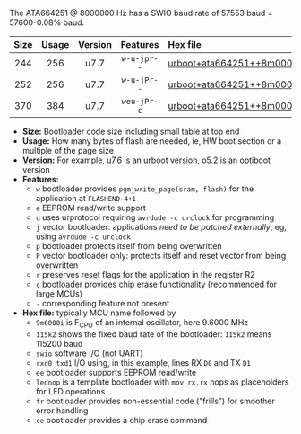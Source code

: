 The ATA664251 @ 8000000 Hz has a SWIO baud rate of 57553 baud = 57600-0.08% baud.

|Size|Usage|Version|Features|Hex file|
|:-:|:-:|:-:|:-:|:--|
|244|256|u7.7|`w-u-jpr--`|[urboot+ata664251++8m0000i+++57k6_swio_rxa0_txa1_lednop.hex](https://raw.githubusercontent.com/stefanrueger/urboot.hex/main/mcus/ata664251/internal_oscillator/fint++8m0000_Hz/br+++57k6_bps/urboot+ata664251++8m0000i+++57k6_swio_rxa0_txa1_lednop.hex)|
|252|256|u7.7|`w-u-jPr--`|[urboot+ata664251++8m0000i+++57k6_swio_rxa0_txa1.hex](https://raw.githubusercontent.com/stefanrueger/urboot.hex/main/mcus/ata664251/internal_oscillator/fint++8m0000_Hz/br+++57k6_bps/urboot+ata664251++8m0000i+++57k6_swio_rxa0_txa1.hex)|
|370|384|u7.7|`weu-jPr-c`|[urboot+ata664251++8m0000i+++57k6_swio_rxa0_txa1_ee_lednop_fr_ce.hex](https://raw.githubusercontent.com/stefanrueger/urboot.hex/main/mcus/ata664251/internal_oscillator/fint++8m0000_Hz/br+++57k6_bps/urboot+ata664251++8m0000i+++57k6_swio_rxa0_txa1_ee_lednop_fr_ce.hex)|

- **Size:** Bootloader code size including small table at top end
- **Usage:** How many bytes of flash are needed, ie, HW boot section or a multiple of the page size
- **Version:** For example, u7.6 is an urboot version, o5.2 is an optiboot version
- **Features:**
  + `w` bootloader provides `pgm_write_page(sram, flash)` for the application at `FLASHEND-4+1`
  + `e` EEPROM read/write support
  + `u` uses urprotocol requiring `avrdude -c urclock` for programming
  + `j` vector bootloader: applications *need to be patched externally*, eg, using `avrdude -c urclock`
  + `p` bootloader protects itself from being overwritten
  + `P` vector bootloader only: protects itself and reset vector from being overwritten
  + `r` preserves reset flags for the application in the register R2
  + `c` bootloader provides chip erase functionality (recommended for large MCUs)
  + `-` corresponding feature not present
- **Hex file:** typically MCU name followed by
  + `9m6000i` is F<sub>CPU</sub> of an internal oscillator, here 9.6000 MHz
  + `115k2` shows the fixed baud rate of the bootloader: `115k2` means 115200 baud
  + `swio` software I/O (not UART)
  + `rxd0 txd1` I/O using, in this example, lines RX `D0` and TX `D1`
  + `ee` bootloader supports EEPROM read/write
  + `lednop` is a template bootloader with `mov rx,rx` nops as placeholders for LED operations
  + `fr` bootloader provides non-essential code ("frills") for smoother error handling
  + `ce` bootloader provides a chip erase command
